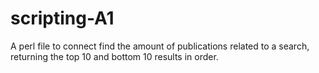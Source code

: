 scripting-A1
============

A perl file to connect find the amount of publications related to a search, returning the top 10 and bottom 10 results in order.
